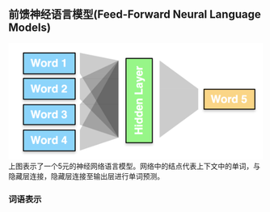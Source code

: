 ## 前馈神经语言模型\(Feed-Forward Neural Language Models\)

![](/assets/LM-1.png)上图表示了一个5元的神经网络语言模型。网络中的结点代表上下文中的单词，与隐藏层连接，隐藏层连接至输出层进行单词预测。

### 词语表示









